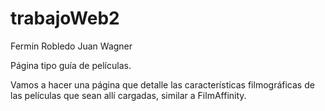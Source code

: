 # trabajoWeb2
  
Fermin Robledo
Juan Wagner

Página tipo guía de películas.

Vamos a hacer una página que detalle las características filmográficas de las películas que sean allí cargadas, similar a FilmAffinity.
